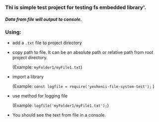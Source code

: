 ### Thi is simple test project for testing **fs** embedded library'.
##### Data from file will output to console.

### Using:

* add a `.txt` file to project directory
* copy path to file. It can be an absolute path or relative path from root project directory.
   
    (Example:  `myFolder1/myFile1.txt`)
* import a library

    (Example:  `const logfile = require('yevhenii-file-system-test');` )
* use method for logging file 

    (Example: `logfile('myFolder1/myFile1.txt');`)
    
* You should see the text from file in a console.
